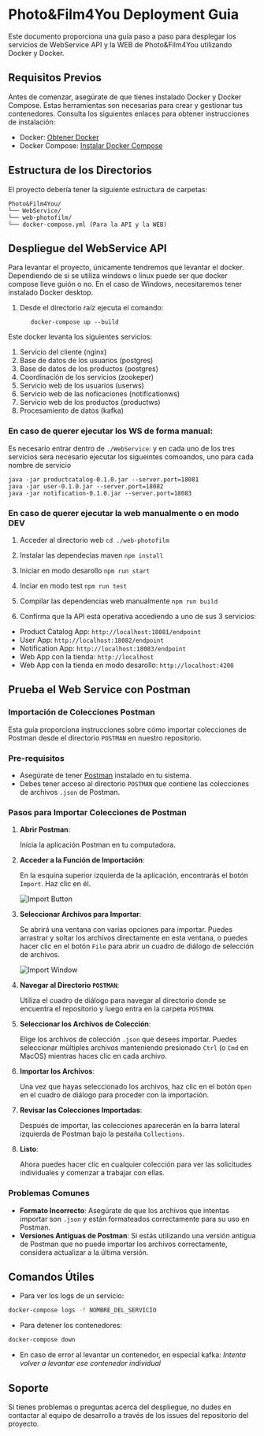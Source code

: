 # Photo&Film4You Deployment Guia

Este documento proporciona una guía paso a paso para desplegar los servicios de WebService API y la WEB de Photo&Film4You utilizando Docker y Docker.

## Requisitos Previos

Antes de comenzar, asegúrate de que tienes instalado Docker y Docker Compose. Estas herramientas son necesarias para crear y gestionar tus contenedores. Consulta los siguientes enlaces para obtener instrucciones de instalación:

- Docker: [Obtener Docker](https://docs.docker.com/get-docker/)
- Docker Compose: [Instalar Docker Compose](https://docs.docker.com/compose/install/)

## Estructura de los Directorios

El proyecto debería tener la siguiente estructura de carpetas:

```
Photo&Film4You/
└── WebService/
└── web-photofilm/
└── docker-compose.yml (Para la API y la WEB)
```

## Despliegue del WebService API

Para levantar el proyecto, únicamente tendremos que levantar el docker. Dependiendo de si se utiliza windows o linux puede ser que docker compose lleve guión o no.
En el caso de Windows, necesitaremos tener instalado Docker desktop.

1. Desde el directorio raíz ejecuta el comando:
   ```
      docker-compose up --build
   ```

Este docker levanta los siguientes servicios:
1. Servicio del cliente (nginx)
2. Base de datos de los usuarios (postgres)
3. Base de datos de los productos (postgres)
4. Coordinación de los servicios (zookeper)
5. Servicio web de los usuarios (userws)
6. Servicio web de las noficaciones (notificationws)
7. Servicio web de los productos (productws)
8. Procesamiento de datos (kafka)

### En caso de querer ejecutar los WS de forma manual:
Es necesario entrar dentro de `./WebService`:
y en cada uno de los tres servicios sera necesario ejecutar los sigueintes comoandos, uno para cada nombre de servicio
```
java -jar productcatalog-0.1.0.jar --server.port=18081
java -jar user-0.1.0.jar --server.port=18082
java -jar notification-0.1.0.jar --server.port=18083
```
### En caso de querer ejecutar la web manualmente o en modo DEV
1. Acceder al directorio web
   ```cd ./web-photofilm```
2. Instalar las dependecias maven
   ```npm install```
3. Iniciar en modo desarollo
   ```npm run start```
4. Inciar en modo test
   ```npm run test```
5. Compilar las dependencias web manualmente
   ```npm run build```
   

6. Confirma que la API está operativa accediendo a uno de sus 3 servicios:
   
- Product Catalog App: `http://localhost:18081/endpoint`
- User App: `http://localhost:18082/endpoint`
- Notification App: `http://localhost:18083/endpoint`
- Web App con la tienda: `http://localhost`
- Web App con la tienda en modo desarollo: `http://localhost:4200`
  
## Prueba el Web Service con Postman
### Importación de Colecciones Postman

Esta guía proporciona instrucciones sobre cómo importar colecciones de Postman desde el directorio `POSTMAN` en nuestro repositorio.

### Pre-requisitos

- Asegúrate de tener [Postman](https://www.postman.com/downloads/) instalado en tu sistema.
- Debes tener acceso al directorio `POSTMAN` que contiene las colecciones de archivos `.json` de Postman.

### Pasos para Importar Colecciones de Postman

1. **Abrir Postman**:

   Inicia la aplicación Postman en tu computadora.

2. **Acceder a la Función de Importación**:

   En la esquina superior izquierda de la aplicación, encontrarás el botón `Import`. Haz clic en él.

   ![Import Button](Documentacion/CaputrasDePantalla/import_button_screenshot.png)

3. **Seleccionar Archivos para Importar**:

   Se abrirá una ventana con varias opciones para importar. Puedes arrastrar y soltar los archivos directamente en esta ventana, o puedes hacer clic en el botón `File` para abrir un cuadro de diálogo de selección de archivos.

   ![Import Window](Documentacion/CaputrasDePantalla/import_window_screenshot.png)

4. **Navegar al Directorio `POSTMAN`**:

   Utiliza el cuadro de diálogo para navegar al directorio donde se encuentra el repositorio y luego entra en la carpeta `POSTMAN`.

5. **Seleccionar los Archivos de Colección**:

   Elige los archivos de colección `.json` que desees importar. Puedes seleccionar múltiples archivos manteniendo presionado `Ctrl` (o `Cmd` en MacOS) mientras haces clic en cada archivo.

6. **Importar los Archivos**:

   Una vez que hayas seleccionado los archivos, haz clic en el botón `Open` en el cuadro de diálogo para proceder con la importación.

7. **Revisar las Colecciones Importadas**:

   Después de importar, las colecciones aparecerán en la barra lateral izquierda de Postman bajo la pestaña `Collections`.

8. **Listo**:

   Ahora puedes hacer clic en cualquier colección para ver las solicitudes individuales y comenzar a trabajar con ellas.

### Problemas Comunes

- **Formato Incorrecto**: Asegúrate de que los archivos que intentas importar son `.json` y están formateados correctamente para su uso en Postman.
- **Versiones Antiguas de Postman**: Si estás utilizando una versión antigua de Postman que no puede importar los archivos correctamente, considera actualizar a la última versión.


## Comandos Útiles

- Para ver los logs de un servicio:

```bash
docker-compose logs -f NOMBRE_DEL_SERVICIO
```

- Para detener los contenedores:

```bash
docker-compose down
```

- En caso de error al levantar un contenedor, en especial kafka:
_Intenta volver a levantar ese contenedor individual_

## Soporte

Si tienes problemas o preguntas acerca del despliegue, no dudes en contactar al equipo de desarrollo a través de los issues del repositorio del proyecto.
